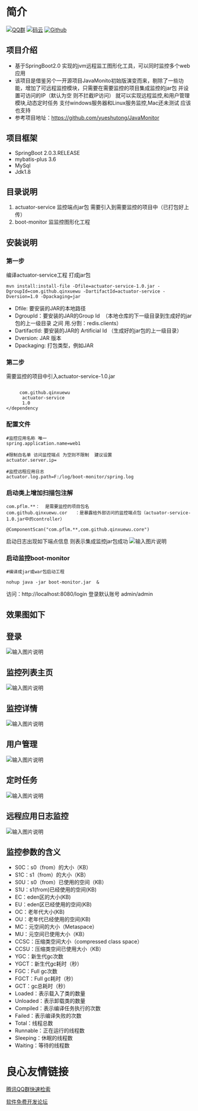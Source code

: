 # 简介

[![QQ群](https://img.shields.io/badge/QQ%E7%BE%A4-924715723-yellowgreen.svg)](https://jq.qq.com/?_wv=1027&k=5PIRvFq)
[![码云](https://img.shields.io/badge/Gitee-%E7%A0%81%E4%BA%91-yellow.svg)](https://gitee.com/qinxuewu)
[![Github](https://img.shields.io/badge/Github-Github-red.svg)](https://github.com/a870439570)



## 项目介绍
- 基于SpringBoot2.0 实现的jvm远程监工图形化工具，可以同时监控多个web应用
- 该项目是借鉴另个一开源项目JavaMonito初始版演变而来，剔除了一些功能，增加了可远程监控模块，只需要在需要监控的项目集成监控的jar包 并设置可访问的IP（默认为空 则不拦截IP访问） 就可以实现远程监控,和用户管理模块,动态定时任务
支付windows服务器和Linux服务监控,Mac还未测试 应该也支持 
- 参考项目地址：https://github.com/yueshutong/JavaMonitor

## 项目框架
- SpringBoot 2.0.3.RELEASE
- mybatis-plus 3.6
- MySql
- Jdk1.8


## 目录说明
1. actuator-service  监控端点jar包 需要引入到需要监控的项目中（已打包好上传）
1. boot-monitor    监监控图形化工程

## 安装说明

### 第一步
编译actuator-service工程 打成jar包

```
mvn install:install-file -Dfile=actuator-service-1.0.jar -DgroupId=com.github.qinxuewu -DartifactId=actuator-service -Dversion=1.0 -Dpackaging=jar
```
- Dfile: 要安装的JAR的本地路径 
- DgroupId：要安装的JAR的Group Id  （本地仓库的下一级目录到生成好的jar包的上一级目录 之间 用.分割：redis.clients）
- DartifactId: 要安装的JAR的 Artificial Id （生成好的jar包的上一级目录）
- Dversion: JAR 版本 
- Dpackaging: 打包类型，例如JAR


###  第二步 
需要监控的项目中引入actuator-service-1.0.jar
```
 
	 com.github.qinxuewu 
	  actuator-service 
	  1.0 
</dependency

```

###  配置文件

```
#监控应用名称 唯一
spring.application.name=web1

#限制白名单 访问监控端点 为空则不限制  建议设置
actuator.server.ip=

#监控远程应用日志
actuator.log.path=F:/log/boot-monitor/spring.log

```
### 启动类上增加扫描包注解 

```
com.pflm.**：  是需要监控的项目包名  
com.github.qinxuewu.cor   ：是暴露给外部访问的监控端点包（actuator-service-1.0.jar中的controller）

@ComponentScan("com.pflm.**,com.github.qinxuewu.core")

```
启动日志出现如下端点信息 则表示集成监控jar包成功
![输入图片说明](https://images.gitee.com/uploads/images/2018/1211/201912_ac025aa7_1478371.png "屏幕截图.png")


 ### 启动监控boot-monitor

```
#编译成jar或war包启动工程

nohup java -jar boot-monitor.jar  &

```
访问：http://localhost:8080/login  登录默认账号  admin/admin

## 效果图如下

## 登录
![输入图片说明](https://images.gitee.com/uploads/images/2018/1212/180351_85b7e7c0_1478371.png "屏幕截图.png")

## 监控列表主页

![输入图片说明](https://images.gitee.com/uploads/images/2018/1219/145529_67e555da_1478371.png "屏幕截图.png")

## 监控详情
![输入图片说明](https://images.gitee.com/uploads/images/2018/1213/163003_4852ee05_1478371.png "屏幕截图.png")


## 用户管理
![输入图片说明](https://images.gitee.com/uploads/images/2018/1213/162918_d51c9088_1478371.png "屏幕截图.png")

## 定时任务
![输入图片说明](https://images.gitee.com/uploads/images/2018/1215/124822_14bd50ee_1478371.png "屏幕截图.png")

## 远程应用日志监控
![输入图片说明](https://images.gitee.com/uploads/images/2019/0107/144321_fb9f6094_1478371.png "屏幕截图.png")

## 监控参数的含义
- S0C：s0（from）的大小（KB）
- S1C：s1（from）的大小（KB）
- S0U：s0（from）已使用的空间（KB）
- S1U：s1(from)已经使用的空间(KB)
- EC：eden区的大小(KB)
- EU：eden区已经使用的空间(KB)
- OC：老年代大小(KB)
- OU：老年代已经使用的空间(KB)
- MC：元空间的大小（Metaspace）
- MU：元空间已使用大小（KB）
- CCSC：压缩类空间大小（compressed class space）
- CCSU：压缩类空间已使用大小（KB）
- YGC：新生代gc次数
- YGCT：新生代gc耗时（秒）
- FGC：Full gc次数
- FGCT：Full gc耗时（秒）
- GCT：gc总耗时（秒）
- Loaded：表示载入了类的数量
- Unloaded：表示卸载类的数量
- Compiled：表示编译任务执行的次数
- Failed：表示编译失败的次数
- Total：线程总数
- Runnable：正在运行的线程数
- Sleeping：休眠的线程数
- Waiting：等待的线程数








 # 良心友情链接

[腾讯QQ群快速检索](http://u.720life.cn/s/8cf73f7c)

[软件免费开发论坛](http://u.720life.cn/s/bbb01dc0)